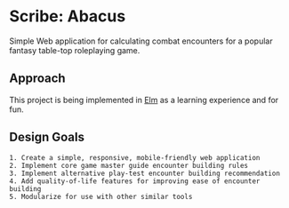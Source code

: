 # Scribe: Abacus

Simple Web application for calculating combat encounters for a popular fantasy table-top roleplaying game.

## Approach

This project is being implemented in [Elm](http://elm-lang.org) as a learning experience and for fun.

## Design Goals

    1. Create a simple, responsive, mobile-friendly web application
    2. Implement core game master guide encounter building rules
    3. Implement alternative play-test encounter building recommendation
    4. Add quality-of-life features for improving ease of encounter building
    5. Modularize for use with other similar tools

